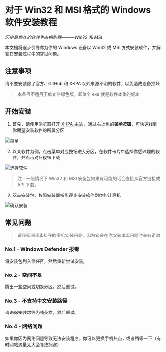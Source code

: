 # 对于 Win32 和 MSI 格式的 Windows 软件安装教程

*历史最悠久的软件生态拥抱器———Win32 和 MSI*

本文档将逐步引导你为你的 Windows 设备以 Win32 或 MSI 方式安装软件，并解答在安装过程中的常见问题。

## 注意事项

请不要安装除了官方、GitHub 和 X-IPA 以外来源不明的软件，以免造成设备损坏

> 本条目不适用于单文件绿色版。即单个 exe 就是软件本体的版本

## 开始安装

1. 首先，请使用浏览器打开 [X-IPA 主站](https://x-ipa.online) ，通过右上角的**菜单按钮**，可快速找到你期望安装软件的所属分区

![菜单](/Pictures/170643-install-apk-step1.png)

2. 以某软件为例，点击菜单对应按钮进入分区，在软件卡片中选择你感兴趣的软件，并点击对应按钮下载

![选择软件](/Pictures/183834-vbox.png)

> 注：一般情况下 Win32 和 MSI 安装包如果有可能的话会直接从官方链接或 API 下载。

3. 双击安装包，按照安装器指引逐步安装软件到你的计算机

![确认安装](/Pictures/183941.png)

## 常见问题

> 请仔细阅读此处写的常见安装问题，因为它会在你安装出现问题时会有奇效

### No.1 - Windows Defender 报毒

将安装包列入信任区，然后重新尝试安装。

### No.2 - 空间不足

腾出一些空间或切换分区，然后重试。

### No.3 - 不支持中文安装路径

请确保安装路径为纯英文，然后重试。

### No.4 - 网络问题

如果你因为网络问题导致无法安装程序，你可以更换手机热点，或者稍等一下（有时网站流量太大会导致拥塞）